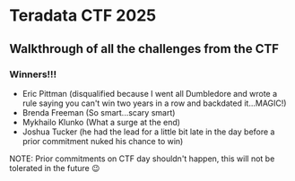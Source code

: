 # Teradata CTF 2025

## Walkthrough of all the challenges from the CTF 

### Winners!!!

- Eric Pittman (disqualified because I went all Dumbledore and wrote a rule saying you can't win two years in a row and backdated it...MAGIC!)
- Brenda Freeman (So smart...scary smart)
- Mykhailo Klunko (What a surge at the end)
- Joshua Tucker (he had the lead for a little bit late in the day before a prior commitment nuked his chance to win)

NOTE: Prior commitments on CTF day shouldn't happen, this will not be tolerated in the future 😉


